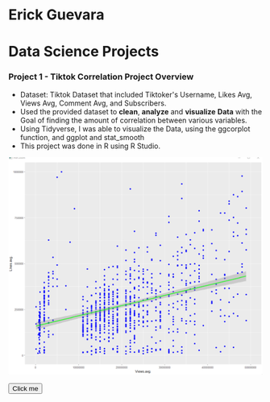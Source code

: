 # Erick Guevara

# Data Science Projects
### Project 1 - Tiktok Correlation Project Overview
* Dataset: Tiktok Dataset that included Tiktoker's Username, Likes Avg, Views Avg, Comment Avg, and Subscribers.
* Used the provided dataset to **clean**, **analyze** and **visualize** **Data** with the Goal of finding the amount of correlation between various variables.
* Using Tidyverse, I was able to visualize the Data, using the ggcorplot function, and ggplot and stat_smooth
* This project was done in R using R Studio. 

![alt text](https://github.com/Erickg1129/erickg1129.github.io/blob/main/images/geom_point.png)


<button name="button" onclick="http://www.google.com">Click me</button>
